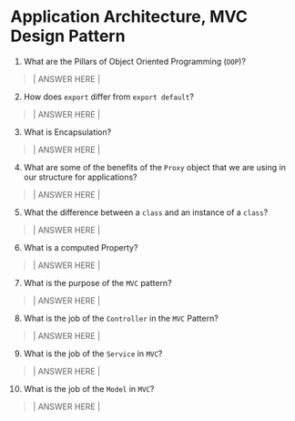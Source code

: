 # Application Architecture, MVC Design Pattern
01. What are the Pillars of Object Oriented Programming (`OOP`)?
  
  > | ANSWER HERE |

02. How does `export` differ from `export default`?
  
  > | ANSWER HERE |

03. What is Encapsulation?
  
  > | ANSWER HERE |

04. What are some of the benefits of the `Proxy` object that we are using in our structure for applications?
  
  > | ANSWER HERE |

05. What the difference between a `class` and an instance of a `class`?
  
  > | ANSWER HERE |

06. What is a computed Property?
  
  > | ANSWER HERE |

07. What is the purpose of the `MVC` pattern?
  
  > | ANSWER HERE |

08. What is the job of the `Controller` in the `MVC` Pattern?
  
  > | ANSWER HERE |

09. What is the job of the `Service` in `MVC`?
  
  > | ANSWER HERE |

10. What is the job of the `Model` in `MVC`?
  
  > | ANSWER HERE |
